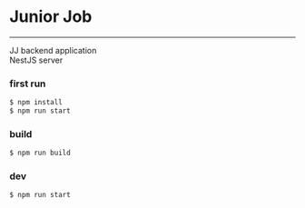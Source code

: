 # Junior Job

---

JJ backend application\
NestJS server

### first run
```bash
$ npm install
$ npm run start
```


### build
```bash
$ npm run build
```

### dev
```bash
$ npm run start
```